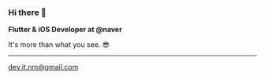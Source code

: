 ### Hi there 👋

**Flutter & iOS Developer at @naver**

It's more than what you see. 😎

----

dev.it.nm@gmail.com
